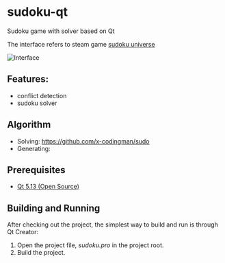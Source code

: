 # sudoku-qt

Sudoku game with solver based on Qt

The interface refers to steam game [sudoku universe](https://store.steampowered.com/app/733070/Sudoku_Universe/)

![Interface](../dev/images/sudoku.gif)

## Features:

- conflict detection
- sudoku solver

## Algorithm

- Solving: https://github.com/x-codingman/sudo
- Generating: 

## Prerequisites

-   [Qt 5.13 (Open Source)](https://www.qt.io/download)

## Building and Running

After checking out the project, the simplest way to build and run is through Qt Creator:

1. Open the project file, *sudoku.pro* in the project root.
2. Build the project.
